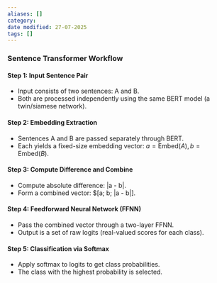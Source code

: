 ```yaml
---
aliases: []
category:
date modified: 27-07-2025
tags: []
---
```

### Sentence Transformer Workflow 

#### Step 1: Input Sentence Pair

* Input consists of two sentences: A and B.
* Both are processed independently using the same BERT model (a twin/siamese network).

#### Step 2: Embedding Extraction

* Sentences A and B are passed separately through BERT.
* Each yields a fixed-size embedding vector: $a = \text{Embed}(A), b = \text{Embed}(B)$.

#### Step 3: Compute Difference and Combine

* Compute absolute difference: |a - b|.
* Form a combined vector: $\[a; b; |a - b|].

#### Step 4: Feedforward Neural Network (FFNN)

* Pass the combined vector through a two-layer FFNN.
* Output is a set of raw logits (real-valued scores for each class).

#### Step 5: Classification via Softmax

* Apply softmax to logits to get class probabilities.
* The class with the highest probability is selected.